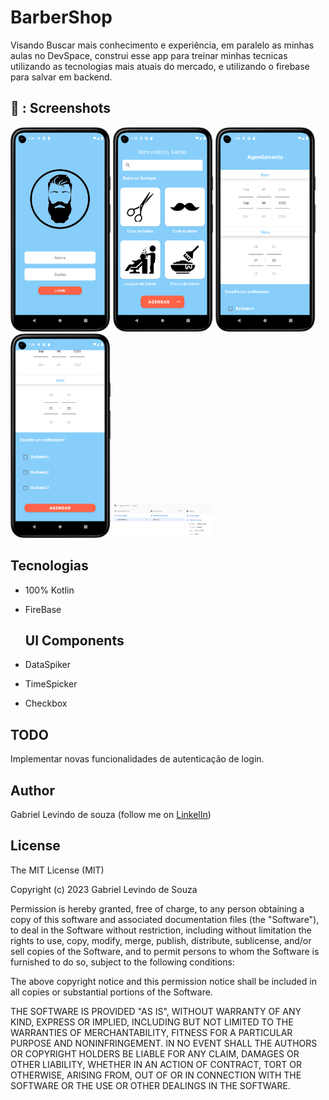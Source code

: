 # BarberShop

Visando Buscar mais conhecimento e experiência, em paralelo as minhas aulas no DevSpace, construi esse app para treinar minhas tecnicas utilizando as tecnologias mais atuais do mercado, e utilizando o firebase para salvar em backend.

## 📸 : Screenshots

<!-- You can add more screenshots here if you like -->
<img src= "/Result/Login.png" width="160"> <img src= "/Result/home.png" width="160"> <img src= "/Result/save1.png" width="160"> <img src= "/Result/save2.png" width="160">  <img src= "/Result/db.png" width="160">

## Tecnologias

* 100% Kotlin
* FireBase

  ## UI Components
* DataSpiker
* TimeSpicker
* Checkbox

## TODO

Implementar novas funcionalidades de autenticação de login.

## Author 

Gabriel Levindo de souza (follow me on [LinkelIn](linkedin.com/in/gabrielslevindo))


## License

The MIT License (MIT)

Copyright (c) 2023 Gabriel Levindo de Souza

Permission is hereby granted, free of charge, to any person obtaining a copy of
this software and associated documentation files (the "Software"), to deal in
the Software without restriction, including without limitation the rights to
use, copy, modify, merge, publish, distribute, sublicense, and/or sell copies of
the Software, and to permit persons to whom the Software is furnished to do so,
subject to the following conditions:

The above copyright notice and this permission notice shall be included in all
copies or substantial portions of the Software.

THE SOFTWARE IS PROVIDED "AS IS", WITHOUT WARRANTY OF ANY KIND, EXPRESS OR
IMPLIED, INCLUDING BUT NOT LIMITED TO THE WARRANTIES OF MERCHANTABILITY, FITNESS
FOR A PARTICULAR PURPOSE AND NONINFRINGEMENT. IN NO EVENT SHALL THE AUTHORS OR
COPYRIGHT HOLDERS BE LIABLE FOR ANY CLAIM, DAMAGES OR OTHER LIABILITY, WHETHER
IN AN ACTION OF CONTRACT, TORT OR OTHERWISE, ARISING FROM, OUT OF OR IN
CONNECTION WITH THE SOFTWARE OR THE USE OR OTHER DEALINGS IN THE SOFTWARE.

